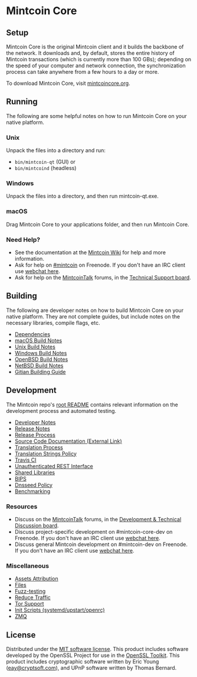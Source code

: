 Mintcoin Core
=============

Setup
---------------------
Mintcoin Core is the original Mintcoin client and it builds the backbone of the network. It downloads and, by default, stores the entire history of Mintcoin transactions (which is currently more than 100 GBs); depending on the speed of your computer and network connection, the synchronization process can take anywhere from a few hours to a day or more.

To download Mintcoin Core, visit [mintcoincore.org](https://mintcoincore.org/en/releases/).

Running
---------------------
The following are some helpful notes on how to run Mintcoin Core on your native platform.

### Unix

Unpack the files into a directory and run:

- `bin/mintcoin-qt` (GUI) or
- `bin/mintcoind` (headless)

### Windows

Unpack the files into a directory, and then run mintcoin-qt.exe.

### macOS

Drag Mintcoin Core to your applications folder, and then run Mintcoin Core.

### Need Help?

* See the documentation at the [Mintcoin Wiki](https://en.mintcoin.it/wiki/Main_Page)
for help and more information.
* Ask for help on [#mintcoin](http://webchat.freenode.net?channels=mintcoin) on Freenode. If you don't have an IRC client use [webchat here](http://webchat.freenode.net?channels=mintcoin).
* Ask for help on the [MintcoinTalk](https://mintcointalk.org/) forums, in the [Technical Support board](https://mintcointalk.org/index.php?board=4.0).

Building
---------------------
The following are developer notes on how to build Mintcoin Core on your native platform. They are not complete guides, but include notes on the necessary libraries, compile flags, etc.

- [Dependencies](dependencies.md)
- [macOS Build Notes](build-osx.md)
- [Unix Build Notes](build-unix.md)
- [Windows Build Notes](build-windows.md)
- [OpenBSD Build Notes](build-openbsd.md)
- [NetBSD Build Notes](build-netbsd.md)
- [Gitian Building Guide](gitian-building.md)

Development
---------------------
The Mintcoin repo's [root README](/README.md) contains relevant information on the development process and automated testing.

- [Developer Notes](developer-notes.md)
- [Release Notes](release-notes.md)
- [Release Process](release-process.md)
- [Source Code Documentation (External Link)](https://dev.visucore.com/mintcoin/doxygen/)
- [Translation Process](translation_process.md)
- [Translation Strings Policy](translation_strings_policy.md)
- [Travis CI](travis-ci.md)
- [Unauthenticated REST Interface](REST-interface.md)
- [Shared Libraries](shared-libraries.md)
- [BIPS](bips.md)
- [Dnsseed Policy](dnsseed-policy.md)
- [Benchmarking](benchmarking.md)

### Resources
* Discuss on the [MintcoinTalk](https://mintcointalk.org/) forums, in the [Development & Technical Discussion board](https://mintcointalk.org/index.php?board=6.0).
* Discuss project-specific development on #mintcoin-core-dev on Freenode. If you don't have an IRC client use [webchat here](http://webchat.freenode.net/?channels=mintcoin-core-dev).
* Discuss general Mintcoin development on #mintcoin-dev on Freenode. If you don't have an IRC client use [webchat here](http://webchat.freenode.net/?channels=mintcoin-dev).

### Miscellaneous
- [Assets Attribution](assets-attribution.md)
- [Files](files.md)
- [Fuzz-testing](fuzzing.md)
- [Reduce Traffic](reduce-traffic.md)
- [Tor Support](tor.md)
- [Init Scripts (systemd/upstart/openrc)](init.md)
- [ZMQ](zmq.md)

License
---------------------
Distributed under the [MIT software license](/COPYING).
This product includes software developed by the OpenSSL Project for use in the [OpenSSL Toolkit](https://www.openssl.org/). This product includes
cryptographic software written by Eric Young ([eay@cryptsoft.com](mailto:eay@cryptsoft.com)), and UPnP software written by Thomas Bernard.
